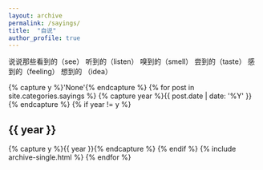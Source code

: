 ```yaml
---
layout: archive
permalink: /sayings/
title:  "自说"
author_profile: true
---
```

  说说那些看到的（see） 听到的（listen） 嗅到的（smell） 尝到的（taste） 感到的（feeling） 想到的 （idea） 
<div>
  {% capture y %}'None'{% endcapture %}
  {% for post in site.categories.sayings %}
    {% capture year %}{{ post.date | date: '%Y' }}{% endcapture %}
    {% if year != y %}
      <h2 id="{{ year | slugify }}" class="archive__subtitle">{{ year }}</h2>
      {% capture y %}{{ year }}{% endcapture %}
    {% endif %}
    {% include archive-single.html %}
  {% endfor %}
</div>
